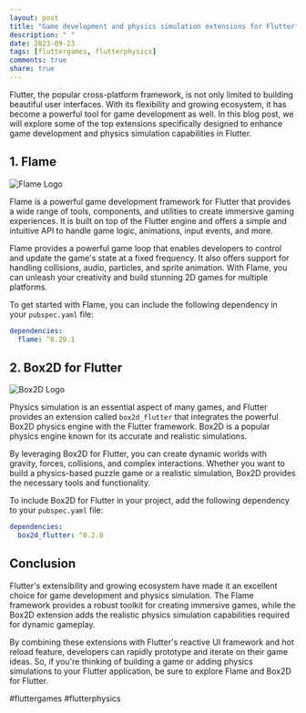 ```yaml
---
layout: post
title: "Game development and physics simulation extensions for Flutter"
description: " "
date: 2023-09-23
tags: [fluttergames, flutterphysics]
comments: true
share: true
---
```


Flutter, the popular cross-platform framework, is not only limited to building beautiful user interfaces. With its flexibility and growing ecosystem, it has become a powerful tool for game development as well. In this blog post, we will explore some of the top extensions specifically designed to enhance game development and physics simulation capabilities in Flutter.

## 1. Flame

![Flame Logo](https://example.com/flame-logo.png)

Flame is a powerful game development framework for Flutter that provides a wide range of tools, components, and utilities to create immersive gaming experiences. It is built on top of the Flutter engine and offers a simple and intuitive API to handle game logic, animations, input events, and more.

Flame provides a powerful game loop that enables developers to control and update the game's state at a fixed frequency. It also offers support for handling collisions, audio, particles, and sprite animation. With Flame, you can unleash your creativity and build stunning 2D games for multiple platforms.

To get started with Flame, you can include the following dependency in your `pubspec.yaml` file:

```yaml
dependencies:
  flame: ^0.29.1
```

## 2. Box2D for Flutter

![Box2D Logo](https://example.com/box2d-logo.png)

Physics simulation is an essential aspect of many games, and Flutter provides an extension called `box2d_flutter` that integrates the powerful Box2D physics engine with the Flutter framework. Box2D is a popular physics engine known for its accurate and realistic simulations.

By leveraging Box2D for Flutter, you can create dynamic worlds with gravity, forces, collisions, and complex interactions. Whether you want to build a physics-based puzzle game or a realistic simulation, Box2D provides the necessary tools and functionality.

To include Box2D for Flutter in your project, add the following dependency to your `pubspec.yaml` file:

```yaml
dependencies:
  box2d_flutter: ^0.2.0
```

## Conclusion

Flutter's extensibility and growing ecosystem have made it an excellent choice for game development and physics simulation. The Flame framework provides a robust toolkit for creating immersive games, while the Box2D extension adds the realistic physics simulation capabilities required for dynamic gameplay.

By combining these extensions with Flutter's reactive UI framework and hot reload feature, developers can rapidly prototype and iterate on their game ideas. So, if you're thinking of building a game or adding physics simulations to your Flutter application, be sure to explore Flame and Box2D for Flutter.

#fluttergames #flutterphysics